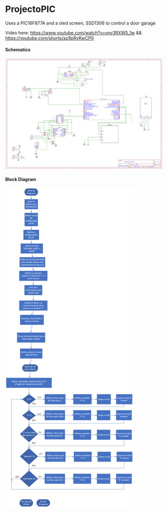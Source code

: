 ﻿# ProjectoPIC

Uses a PIC16F877A and a oled screen, SSD1306 to control a door garage

Video here: https://www.youtube.com/watch?v=vnv3RXW5_1w && https://youtube.com/shorts/az9pRvKwCP0

#### Schematics
![Screenshot](Schematic_pfinal_2022-01-24.png)

#### Block Diagram
![Screenshot](BlockSchematic.png)
